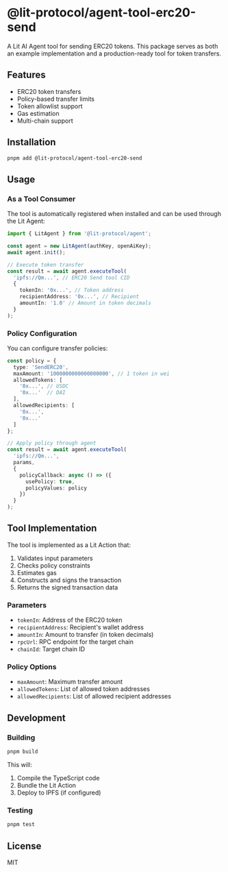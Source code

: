 # @lit-protocol/agent-tool-erc20-send

A Lit AI Agent tool for sending ERC20 tokens. This package serves as both an example implementation and a production-ready tool for token transfers.

## Features

- ERC20 token transfers
- Policy-based transfer limits
- Token allowlist support
- Gas estimation
- Multi-chain support

## Installation

```bash
pnpm add @lit-protocol/agent-tool-erc20-send
```

## Usage

### As a Tool Consumer

The tool is automatically registered when installed and can be used through the Lit Agent:

```typescript
import { LitAgent } from '@lit-protocol/agent';

const agent = new LitAgent(authKey, openAiKey);
await agent.init();

// Execute token transfer
const result = await agent.executeTool(
  'ipfs://Qm...', // ERC20 Send tool CID
  {
    tokenIn: '0x...', // Token address
    recipientAddress: '0x...', // Recipient
    amountIn: '1.0' // Amount in token decimals
  }
);
```

### Policy Configuration

You can configure transfer policies:

```typescript
const policy = {
  type: 'SendERC20',
  maxAmount: '1000000000000000000', // 1 token in wei
  allowedTokens: [
    '0x...', // USDC
    '0x...'  // DAI
  ],
  allowedRecipients: [
    '0x...',
    '0x...'
  ]
};

// Apply policy through agent
const result = await agent.executeTool(
  'ipfs://Qm...',
  params,
  {
    policyCallback: async () => ({
      usePolicy: true,
      policyValues: policy
    })
  }
);
```

## Tool Implementation

The tool is implemented as a Lit Action that:

1. Validates input parameters
2. Checks policy constraints
3. Estimates gas
4. Constructs and signs the transaction
5. Returns the signed transaction data

### Parameters

- `tokenIn`: Address of the ERC20 token
- `recipientAddress`: Recipient's wallet address
- `amountIn`: Amount to transfer (in token decimals)
- `rpcUrl`: RPC endpoint for the target chain
- `chainId`: Target chain ID

### Policy Options

- `maxAmount`: Maximum transfer amount
- `allowedTokens`: List of allowed token addresses
- `allowedRecipients`: List of allowed recipient addresses

## Development

### Building

```bash
pnpm build
```

This will:
1. Compile the TypeScript code
2. Bundle the Lit Action
3. Deploy to IPFS (if configured)

### Testing

```bash
pnpm test
```

## License

MIT
